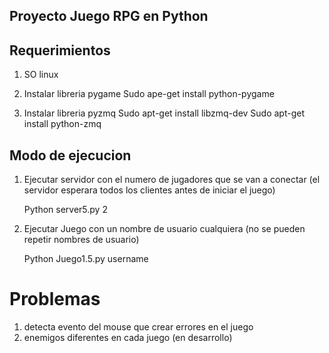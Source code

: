 ## Proyecto Juego RPG en Python

## Requerimientos

1. SO linux

2. Instalar libreria pygame
     Sudo ape-get install python-pygame
3. Instalar libreria pyzmq
     Sudo apt-get install libzmq-dev
     Sudo apt-get install python-zmq

## Modo de ejecucion

1. Ejecutar servidor con el numero de jugadores que se van a conectar (el servidor esperara todos los clientes antes de iniciar el juego)
    
     Python server5.py  2
2. Ejecutar Juego con un nombre de usuario cualquiera (no se pueden repetir nombres de usuario)
    
     Python Juego1.5.py username

# Problemas

1. detecta evento del mouse que crear errores en el juego
2. enemigos diferentes en cada juego (en desarrollo)
